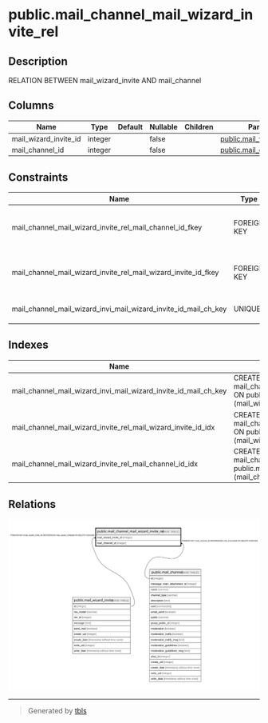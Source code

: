 # public.mail_channel_mail_wizard_invite_rel

## Description

RELATION BETWEEN mail_wizard_invite AND mail_channel

## Columns

| Name | Type | Default | Nullable | Children | Parents | Comment |
| ---- | ---- | ------- | -------- | -------- | ------- | ------- |
| mail_wizard_invite_id | integer |  | false |  | [public.mail_wizard_invite](public.mail_wizard_invite.md) |  |
| mail_channel_id | integer |  | false |  | [public.mail_channel](public.mail_channel.md) |  |

## Constraints

| Name | Type | Definition |
| ---- | ---- | ---------- |
| mail_channel_mail_wizard_invite_rel_mail_channel_id_fkey | FOREIGN KEY | FOREIGN KEY (mail_channel_id) REFERENCES mail_channel(id) ON DELETE CASCADE |
| mail_channel_mail_wizard_invite_rel_mail_wizard_invite_id_fkey | FOREIGN KEY | FOREIGN KEY (mail_wizard_invite_id) REFERENCES mail_wizard_invite(id) ON DELETE CASCADE |
| mail_channel_mail_wizard_invi_mail_wizard_invite_id_mail_ch_key | UNIQUE | UNIQUE (mail_wizard_invite_id, mail_channel_id) |

## Indexes

| Name | Definition |
| ---- | ---------- |
| mail_channel_mail_wizard_invi_mail_wizard_invite_id_mail_ch_key | CREATE UNIQUE INDEX mail_channel_mail_wizard_invi_mail_wizard_invite_id_mail_ch_key ON public.mail_channel_mail_wizard_invite_rel USING btree (mail_wizard_invite_id, mail_channel_id) |
| mail_channel_mail_wizard_invite_rel_mail_wizard_invite_id_idx | CREATE INDEX mail_channel_mail_wizard_invite_rel_mail_wizard_invite_id_idx ON public.mail_channel_mail_wizard_invite_rel USING btree (mail_wizard_invite_id) |
| mail_channel_mail_wizard_invite_rel_mail_channel_id_idx | CREATE INDEX mail_channel_mail_wizard_invite_rel_mail_channel_id_idx ON public.mail_channel_mail_wizard_invite_rel USING btree (mail_channel_id) |

## Relations

![er](public.mail_channel_mail_wizard_invite_rel.svg)

---

> Generated by [tbls](https://github.com/k1LoW/tbls)
